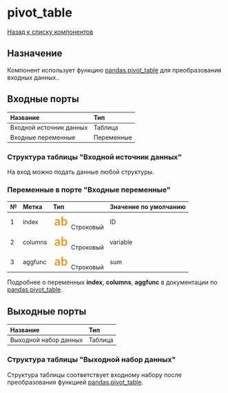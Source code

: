 # pivot_table

[Назад к списку компонентов](../README.md)

## Назначение

Компонент использует функцию [pandas.pivot_table](https://pandas.pydata.org/docs/reference/api/pandas.pivot_table.html) для преобразования входных данных..

## Входные порты

| Название                | Тип        |
|:------------------------|:-----------|
| Входной источник данных | Таблица    |
| Входные переменные      | Переменные |

### Структура таблицы "Входной источник данных"

На вход можно подать данные любой структуры.

### Переменные в порте "Входные переменные"

| №  | Метка      | Тип                                     | Значение по умолчанию  |
|:---|:-----------|:----------------------------------------|:----------|
| 1  | index      | ![](./img/string.svg) Строковый         | ID        |
| 2  | columns    | ![](./img/string.svg) Строковый         | variable  |
| 3  | aggfunc    | ![](./img/string.svg) Строковый         | sum       |

Подробнее о переменных **index**, **columns**, **aggfunc** в документации по [pandas.pivot_table](https://pandas.pydata.org/docs/reference/api/pandas.pivot_table.html).

## Выходные порты

| Название              | Тип        |
|:----------------------|:-----------|
| Выходной набор данных | Таблица    |

### Структура таблицы "Выходной набор данных"

Структура таблицы соответствует входному набору после преобразования функцией [pandas.pivot_table](https://pandas.pydata.org/docs/reference/api/pandas.pivot_table.html).
